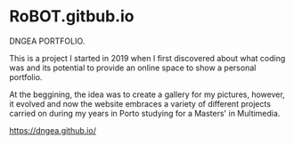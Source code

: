 # RoBOT.gitbub.io

DNGEA PORTFOLIO.

This is a project I started in 2019 when I first discovered about what coding was and 
its potential to provide an online space to show a personal portfolio.

At the beggining, the idea was to create a gallery for my pictures, however, it evolved and now the website
embraces a variety of different projects carried on during my years in Porto studying for 
a Masters' in Multimedia.


https://dngea.github.io/
